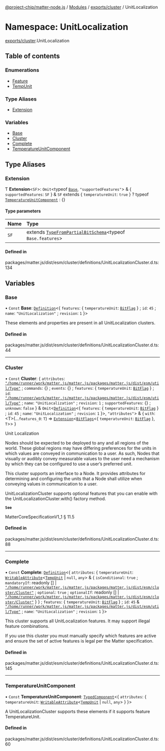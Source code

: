 [@project-chip/matter-node.js](../README.md) / [Modules](../modules.md) / [exports/cluster](exports_cluster.md) / UnitLocalization

# Namespace: UnitLocalization

[exports/cluster](exports_cluster.md).UnitLocalization

## Table of contents

### Enumerations

- [Feature](../enums/exports_cluster.UnitLocalization.Feature.md)
- [TempUnit](../enums/exports_cluster.UnitLocalization.TempUnit.md)

### Type Aliases

- [Extension](exports_cluster.UnitLocalization.md#extension)

### Variables

- [Base](exports_cluster.UnitLocalization.md#base)
- [Cluster](exports_cluster.UnitLocalization.md#cluster)
- [Complete](exports_cluster.UnitLocalization.md#complete)
- [TemperatureUnitComponent](exports_cluster.UnitLocalization.md#temperatureunitcomponent)

## Type Aliases

### Extension

Ƭ **Extension**<`SF`\>: `Omit`<typeof [`Base`](exports_cluster.UnitLocalization.md#base), ``"supportedFeatures"``\> & { `supportedFeatures`: `SF`  } & `SF` extends { `temperatureUnit`: ``true``  } ? typeof [`TemperatureUnitComponent`](exports_cluster.UnitLocalization.md#temperatureunitcomponent) : {}

#### Type parameters

| Name | Type |
| :------ | :------ |
| `SF` | extends [`TypeFromPartialBitSchema`](exports_schema.md#typefrompartialbitschema)<typeof `Base.features`\> |

#### Defined in

packages/matter.js/dist/esm/cluster/definitions/UnitLocalizationCluster.d.ts:134

## Variables

### Base

• `Const` **Base**: [`Definition`](exports_cluster.ClusterFactory.md#definition)<{ `features`: { `temperatureUnit`: [`BitFlag`](exports_schema.md#bitflag-1)  } ; `id`: ``45`` ; `name`: ``"UnitLocalization"`` ; `revision`: ``1``  }\>

These elements and properties are present in all UnitLocalization clusters.

#### Defined in

packages/matter.js/dist/esm/cluster/definitions/UnitLocalizationCluster.d.ts:44

___

### Cluster

• `Const` **Cluster**: { `attributes`: [`"/home/runner/work/matter.js/matter.js/packages/matter.js/dist/esm/util/Type"`](export._internal_.__home_runner_work_matter_js_matter_js_packages_matter_js_dist_esm_util_Type_.md) ; `commands`: {} ; `events`: {} ; `features`: { `temperatureUnit`: [`BitFlag`](exports_schema.md#bitflag-1)  } ; `id`: [`"/home/runner/work/matter.js/matter.js/packages/matter.js/dist/esm/util/Type"`](export._internal_.__home_runner_work_matter_js_matter_js_packages_matter_js_dist_esm_util_Type_.md) ; `name`: ``"UnitLocalization"`` ; `revision`: ``1`` ; `supportedFeatures`: {} ; `unknown`: ``false``  } & `Omit`<[`Definition`](exports_cluster.ClusterFactory.md#definition)<{ `features`: { `temperatureUnit`: [`BitFlag`](exports_schema.md#bitflag-1)  } ; `id`: ``45`` ; `name`: ``"UnitLocalization"`` ; `revision`: ``1``  }\>, ``"attributes"``\> & { `with`: <T\>(...`features_0`: `T`) => [`Extension`](exports_cluster.UnitLocalization.md#extension)<[`BitFlags`](exports_schema.md#bitflags)<{ `temperatureUnit`: [`BitFlag`](exports_schema.md#bitflag-1)  }, `T`\>\>  }

Unit Localization

Nodes should be expected to be deployed to any and all regions of the world. These global regions may have
differing preferences for the units in which values are conveyed in communication to a user. As such, Nodes that
visually or audibly convey measurable values to the user need a mechanism by which they can be configured to use
a user’s preferred unit.

This cluster supports an interface to a Node. It provides attributes for determining and configuring the units
that a Node shall utilize when conveying values in communication to a user.

UnitLocalizationCluster supports optional features that you can enable with the UnitLocalizationCluster.with()
factory method.

**`See`**

MatterCoreSpecificationV1_1 § 11.5

#### Defined in

packages/matter.js/dist/esm/cluster/definitions/UnitLocalizationCluster.d.ts:88

___

### Complete

• `Const` **Complete**: [`Definition`](exports_cluster.ClusterFactory.md#definition)<{ `attributes`: { `temperatureUnit`: [`WritableAttribute`](exports_cluster.md#writableattribute)<[`TempUnit`](../enums/exports_cluster.UnitLocalization.TempUnit.md) \| ``null``, `any`\> & { `isConditional`: ``true`` ; `mandatoryIf`: readonly [] \| [`"/home/runner/work/matter.js/matter.js/packages/matter.js/dist/esm/cluster/Cluster"`](export._internal_.__home_runner_work_matter_js_matter_js_packages_matter_js_dist_esm_cluster_Cluster_.md) ; `optional`: ``true`` ; `optionalIf`: readonly [] \| [`"/home/runner/work/matter.js/matter.js/packages/matter.js/dist/esm/cluster/Cluster"`](export._internal_.__home_runner_work_matter_js_matter_js_packages_matter_js_dist_esm_cluster_Cluster_.md)  }  } ; `features`: { `temperatureUnit`: [`BitFlag`](exports_schema.md#bitflag-1)  } ; `id`: ``45`` & [`"/home/runner/work/matter.js/matter.js/packages/matter.js/dist/esm/util/Type"`](export._internal_.__home_runner_work_matter_js_matter_js_packages_matter_js_dist_esm_util_Type_.md) ; `name`: ``"UnitLocalization"`` ; `revision`: ``1``  }\>

This cluster supports all UnitLocalization features. It may support illegal feature combinations.

If you use this cluster you must manually specify which features are active and ensure the set of active
features is legal per the Matter specification.

#### Defined in

packages/matter.js/dist/esm/cluster/definitions/UnitLocalizationCluster.d.ts:145

___

### TemperatureUnitComponent

• `Const` **TemperatureUnitComponent**: [`TypedComponent`](../interfaces/exports_cluster.ClusterFactory.TypedComponent.md)<{ `attributes`: { `temperatureUnit`: [`WritableAttribute`](exports_cluster.md#writableattribute)<[`TempUnit`](../enums/exports_cluster.UnitLocalization.TempUnit.md) \| ``null``, `any`\>  }  }\>

A UnitLocalizationCluster supports these elements if it supports feature TemperatureUnit.

#### Defined in

packages/matter.js/dist/esm/cluster/definitions/UnitLocalizationCluster.d.ts:60
